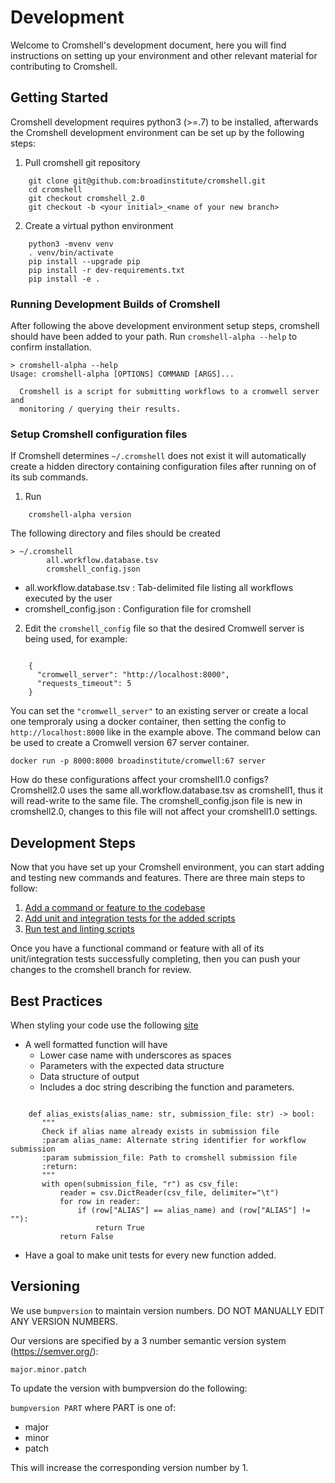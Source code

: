 # Development

Welcome to Cromshell's development document, here you will find instructions 
on setting up your environment and other relevant material for contributing to Cromshell. 

## Getting Started
Cromshell development requires python3 (>=.7) to be installed, afterwards 
the Cromshell development environment can be set up by the following steps:

1. Pull cromshell git repository 
```
    git clone git@github.com:broadinstitute/cromshell.git
    cd cromshell
    git checkout cromshell_2.0
    git checkout -b <your initial>_<name of your new branch>
```
2. Create a virtual python environment
```
    python3 -mvenv venv
    . venv/bin/activate
    pip install --upgrade pip
    pip install -r dev-requirements.txt
    pip install -e .
```
    
### Running Development Builds of Cromshell

After following the above development environment setup steps, cromshell should 
have been added to your path.
Run `cromshell-alpha --help` to confirm installation.

    > cromshell-alpha --help
    Usage: cromshell-alpha [OPTIONS] COMMAND [ARGS]...
    
      Cromshell is a script for submitting workflows to a cromwell server and
      monitoring / querying their results.


### Setup Cromshell configuration files

If Cromshell determines `~/.cromshell` does not exist it will 
automatically create a hidden directory containing configuration files 
after running on of its sub commands.

1. Run 
```
    cromshell-alpha version
```
The following directory and files should be created

    > ~/.cromshell
            all.workflow.database.tsv
            cromshell_config.json


- all.workflow.database.tsv : Tab-delimited file listing all workflows executed by the user
- cromshell_config.json : Configuration file for cromshell  

2. Edit the `cromshell_config` file so that the desired Cromwell server is being used, for example:
```

    {
      "cromwell_server": "http://localhost:8000",
      "requests_timeout": 5
    }
```  
You can set the `"cromwell_server"` to an existing server or create a local one temproraly using a docker container, then setting the config to  `http://localhost:8000` like in the example above. The command below can be used to create a Cromwell version 67 server container. 

	docker run -p 8000:8000 broadinstitute/cromwell:67 server

How do these configurations affect your cromshell1.0 configs?  
Cromshell2.0 uses the same all.workflow.database.tsv as cromshell1, thus it will read-write 
to the same file. The cromshell_config.json file is new in cromshell2.0, 
changes to this file will not affect your cromshell1.0 settings.

## Development Steps

Now that you have set up your Cromshell environment, you can start adding and testing
new commands and features. There are three main steps to follow: 

1. [Add a command or feature to the codebase](../docs/addcommand.md) 
2. [Add unit and integration tests for the added scripts](../docs/addtests.md)
3. [Run test and linting scripts](../docs/runtests.md)

Once you have a functional command or feature with all of its unit/integration tests
successfully completing, then you can push your changes to the cromshell branch for review. 

## Best Practices

When styling your code use the following [site](https://peps.python.org/pep-0008/#constants)

- A well formatted function will have 
  - Lower case name with underscores as spaces
  - Parameters with the expected data structure
  - Data structure of output
  - Includes a doc string describing the function and parameters.  
```

    def alias_exists(alias_name: str, submission_file: str) -> bool:
       """
       Check if alias name already exists in submission file
       :param alias_name: Alternate string identifier for workflow submission
       :param submission_file: Path to cromshell submission file
       :return:
       """
       with open(submission_file, "r") as csv_file:
           reader = csv.DictReader(csv_file, delimiter="\t")
           for row in reader:
               if (row["ALIAS"] == alias_name) and (row["ALIAS"] != ""):
                   return True
           return False
```
- Have a goal to make unit tests for every new function added.

## Versioning

We use `bumpversion` to maintain version numbers.
DO NOT MANUALLY EDIT ANY VERSION NUMBERS.

Our versions are specified by a 3 number semantic version system (https://semver.org/):

	major.minor.patch

To update the version with bumpversion do the following:

`bumpversion PART` where PART is one of:
- major
- minor
- patch

This will increase the corresponding version number by 1.
